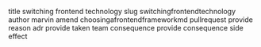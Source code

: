 title switching frontend technology slug switchingfrontendtechnology author marvin amend choosingafrontendframeworkmd pullrequest provide reason adr provide taken team consequence provide consequence side effect